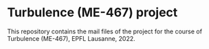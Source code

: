# Turbulence (ME-467) project
This repository contains the mail files of the project for the course of Turbulence (ME-467), EPFL Lausanne, 2022.
 
